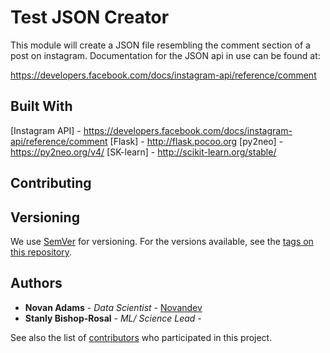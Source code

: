 # Test JSON Creator

This module will create a JSON file resembling the comment section of a post on instagram. Documentation for the JSON api in use can be found at:

https://developers.facebook.com/docs/instagram-api/reference/comment



## Built With

[Instagram API] - https://developers.facebook.com/docs/instagram-api/reference/comment
[Flask] - http://flask.pocoo.org
[py2neo] - https://py2neo.org/v4/
[SK-learn] - http://scikit-learn.org/stable/

## Contributing



## Versioning

We use [SemVer](http://semver.org/) for versioning. For the versions available, see the [tags on this repository](https://github.com/your/project/tags).

## Authors

* **Novan Adams** - *Data Scientist* - [Novandev](https://github.com/Novandev)
* **Stanly Bishop-Rosal** - *ML/ Science Lead* -

See also the list of [contributors](https://github.com/your/project/contributors) who participated in this project.

